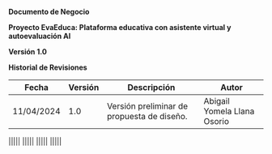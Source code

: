 **Documento de Negocio**


<a name="_heading=h.gjdgxs"></a>		**Proyecto EvaEduca: Plataforma educativa con asistente virtual y autoevaluación AI** 

<a name="_heading=h.h3gsjmnnllqr"></a>**Versión 1.0**


**Historial de Revisiones**

|**Fecha**|**Versión**|**Descripción**|**Autor**|
| - | - | - | - |
|11/04/2024|1\.0|Versión preliminar de propuesta de diseño.|Abigail Yomela Llana Osorio|

|||||
|||||
|||||
|||||
